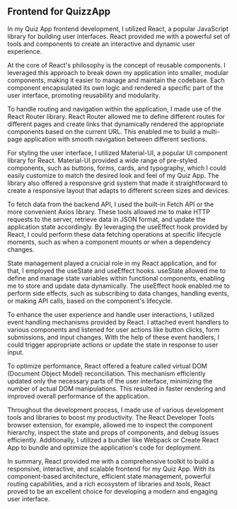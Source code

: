 ## Frontend for QuizzApp 

In my Quiz App frontend development, I utilized React, a popular JavaScript library for building user interfaces. React provided me with a powerful set of tools and components to create an interactive and dynamic user experience.

At the core of React's philosophy is the concept of reusable components. I leveraged this approach to break down my application into smaller, modular components, making it easier to manage and maintain the codebase. Each component encapsulated its own logic and rendered a specific part of the user interface, promoting reusability and modularity.

To handle routing and navigation within the application, I made use of the React Router library. React Router allowed me to define different routes for different pages and create links that dynamically rendered the appropriate components based on the current URL. This enabled me to build a multi-page application with smooth navigation between different sections.

For styling the user interface, I utilized Material-UI, a popular UI component library for React. Material-UI provided a wide range of pre-styled components, such as buttons, forms, cards, and typography, which I could easily customize to match the desired look and feel of my Quiz App. The library also offered a responsive grid system that made it straightforward to create a responsive layout that adapts to different screen sizes and devices.

To fetch data from the backend API, I used the built-in Fetch API or the more convenient Axios library. These tools allowed me to make HTTP requests to the server, retrieve data in JSON format, and update the application state accordingly. By leveraging the useEffect hook provided by React, I could perform these data fetching operations at specific lifecycle moments, such as when a component mounts or when a dependency changes.

State management played a crucial role in my React application, and for that, I employed the useState and useEffect hooks. useState allowed me to define and manage state variables within functional components, enabling me to store and update data dynamically. The useEffect hook enabled me to perform side effects, such as subscribing to data changes, handling events, or making API calls, based on the component's lifecycle.

To enhance the user experience and handle user interactions, I utilized event handling mechanisms provided by React. I attached event handlers to various components and listened for user actions like button clicks, form submissions, and input changes. With the help of these event handlers, I could trigger appropriate actions or update the state in response to user input.

To optimize performance, React offered a feature called virtual DOM (Document Object Model) reconciliation. This mechanism efficiently updated only the necessary parts of the user interface, minimizing the number of actual DOM manipulations. This resulted in faster rendering and improved overall performance of the application.

Throughout the development process, I made use of various development tools and libraries to boost my productivity. The React Developer Tools browser extension, for example, allowed me to inspect the component hierarchy, inspect the state and props of components, and debug issues efficiently. Additionally, I utilized a bundler like Webpack or Create React App to bundle and optimize the application's code for deployment.

In summary, React provided me with a comprehensive toolkit to build a responsive, interactive, and scalable frontend for my Quiz App. With its component-based architecture, efficient state management, powerful routing capabilities, and a rich ecosystem of libraries and tools, React proved to be an excellent choice for developing a modern and engaging user interface.
